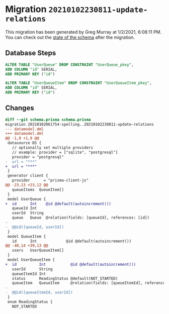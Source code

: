 # Migration `20210102230811-update-relations`

This migration has been generated by Greg Murray at 1/2/2021, 6:08:11 PM.
You can check out the [state of the schema](./schema.prisma) after the migration.

## Database Steps

```sql
ALTER TABLE "UserQueue" DROP CONSTRAINT "UserQueue_pkey",
ADD COLUMN "id" SERIAL,
ADD PRIMARY KEY ("id")

ALTER TABLE "UserQueueItem" DROP CONSTRAINT "UserQueueItem_pkey",
ADD COLUMN "id" SERIAL,
ADD PRIMARY KEY ("id")
```

## Changes

```diff
diff --git schema.prisma schema.prisma
migration 20210102061754-spelling..20210102230811-update-relations
--- datamodel.dml
+++ datamodel.dml
@@ -1,9 +1,9 @@
 datasource DS {
   // optionally set multiple providers
   // example: provider = ["sqlite", "postgresql"]
   provider = "postgresql"
-  url = "***"
+  url = "***"
 }
 generator client {
   provider      = "prisma-client-js"
@@ -23,13 +23,12 @@
   queueItems  QueueItem[]
 }
 model UserQueue {
+  id      Int    @id @default(autoincrement())
   queueId Int
   userId  String
   queue   Queue  @relation(fields: [queueId], references: [id])
-
-  @@id([queueId, userId])
 }
 model QueueItem {
   id      Int             @id @default(autoincrement())
@@ -40,14 +39,13 @@
   users   UserQueueItem[]
 }
 model UserQueueItem {
+  id          Int           @id @default(autoincrement())
   userId      String
   queueItemId Int
   status      ReadingStatus @default(NOT_STARTED)
   queueItem   QueueItem     @relation(fields: [queueItemId], references: [id])
-
-  @@id([queueItemId, userId])
 }
 enum ReadingStatus {
   NOT_STARTED
```
